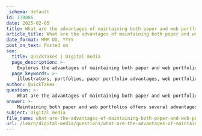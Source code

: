 ```yaml
---
_schema: default
id: 170086
date: 2025-02-05
title: What are the advantages of maintaining both paper and web portfolios for illustrators?
article_title: What are the advantages of maintaining both paper and web portfolios for illustrators?
date_format: MMM DD, YYYY
post_on_text: Posted on
seo:
  title: QuickTakes | Digital media
  page_description: >-
    Explores the advantages of maintaining both paper and web portfolios for illustrators, highlighting personal interaction, tactile experiences, global reach, and cost-effectiveness.
  page_keywords: >-
    illustrators, portfolios, paper portfolio advantages, web portfolio advantages, personal interaction, tactile experience, global reach, digital portfolio, accessibility, cost-effective, visual appeal, easy updates
author: QuickTakes
question: >-
    What are the advantages of maintaining both paper and web portfolios for illustrators?
answer: >-
    Maintaining both paper and web portfolios offers several advantages for illustrators, allowing them to effectively showcase their work and reach a broader audience. Here are some key benefits of each format:\n\n### Advantages of a Paper Portfolio\n\n1. **Personal Interaction**: A physical portfolio allows for face-to-face interactions with art directors and publishers. This personal touch can create a stronger connection and make a lasting impression.\n\n2. **Tactile Experience**: The physicality of a paper portfolio can enhance the viewing experience. Art directors can appreciate the texture and quality of printed images, which may not translate as well in digital formats.\n\n3. **Controlled Environment**: Presenting a paper portfolio in a controlled setting allows the illustrator to guide the conversation and highlight specific pieces, tailoring the presentation to the audience's interests.\n\n4. **Less Competition**: In environments where digital portfolios are common, a well-crafted paper portfolio can stand out, especially in one-on-one meetings.\n\n### Advantages of a Web Portfolio\n\n1. **Global Reach**: A web portfolio can be accessed by potential clients and collaborators from anywhere in the world, significantly expanding an illustrator's audience beyond local markets.\n\n2. **Ease of Updates**: Digital portfolios can be easily updated with new work, allowing illustrators to keep their portfolios current without the need for reprinting.\n\n3. **Visual Appeal**: A well-designed web portfolio can incorporate multimedia elements, such as animations or videos, which can enhance the presentation of the work.\n\n4. **Accessibility**: Art directors often prefer to view work online, making a web portfolio essential in today's digital age. It allows for easy sharing via links in emails or social media.\n\n5. **Cost-Effective**: Maintaining a digital portfolio eliminates the costs associated with printing and transporting physical portfolios, making it a more economical option.\n\n### Conclusion\n\nIn summary, having both a paper and web portfolio allows illustrators to leverage the strengths of each format. While a paper portfolio is beneficial for personal interactions and tactile experiences, a web portfolio provides global accessibility and ease of updates. By combining both, illustrators can maximize their visibility and opportunities in the competitive field of commercial illustration.
subject: Digital media
file_name: what-are-the-advantages-of-maintaining-both-paper-and-web-portfolios-for-illustrators.md
url: /learn/digital-media/questions/what-are-the-advantages-of-maintaining-both-paper-and-web-portfolios-for-illustrators
---
```


&nbsp;